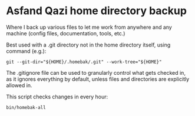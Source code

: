 # Asfand Qazi home directory backup

Where I back up various files to let me work from anywhere and any machine (config files, documentation, tools, etc.)

Best used with a .git directory not in the home directory itself, using command (e.g.):

    git --git-dir="${HOME}/.homebak/.git" --work-tree="${HOME}"

The .gitignore file can be used to granularly control what gets checked in, as it ignores everything by default, unless files and directories are explicitly allowed in.

This script checks changes in every hour:

    bin/homebak-all
